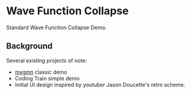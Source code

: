 # Wave Function Collapse

Standard Wave Function Collapse Demo.

## Background

Several existing projects of note:
- [mxgmn](https://github.com/mxgmn/WaveFunctionCollapse) classic demo
- Coding Train simple demo
 - Initial UI design inspired by youtuber Jason Doucette's retro scheme.